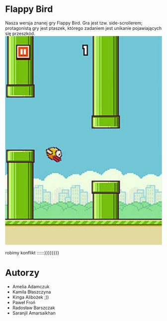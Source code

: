 # Flappy Bird
Nasza wersja znanej gry Flappy Bird. Gra jest tzw. side-scrollerem; protagonistą gry jest ptaszek, którego zadaniem jest unikanie pojawiających się przeszkód.
![flappy bird](flappy.jpg)


robimy konflikt ::::::}}}}}}}}

# Autorzy
* Amelia Adamczuk
* Kamila Błaszczyna
* Kinga Alibożek ;))
* Paweł Froń
* Radosław Barszczak
* Saranjil Amarsaikhan
